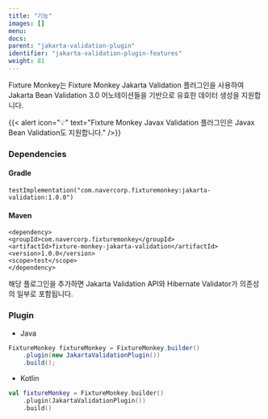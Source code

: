 ```yaml
---
title: "기능"
images: []
menu:
docs:
parent: "jakarta-validation-plugin"
identifier: "jakarta-validation-plugin-features"
weight: 81
---
```


Fixture Monkey는 Fixture Monkey Jakarta Validation 플러그인을 사용하여 Jakarta Bean Validation 3.0 어노테이션들을 기반으로 유효한 데이터 생성을 지원합니다.

{{< alert icon="💡" text="Fixture Monkey Javax Validation 플러그인은 Javax Bean Validation도 지원합니다." />}}

### Dependencies
#### Gradle
```
testImplementation("com.navercorp.fixturemonkey:jakarta-validation:1.0.0")
```
#### Maven
```
<dependency>
<groupId>com.navercorp.fixturemonkey</groupId>
<artifactId>fixture-monkey-jakarta-validation</artifactId>
<version>1.0.0</version>
<scope>test</scope>
</dependency>
```
해당 플로그인을 추가하면 Jakarta Validation API와 Hibernate Validator가 의존성의 일부로 포함됩니다.

### Plugin
- Java
```Java
FixtureMonkey fixtureMonkey = FixtureMonkey.builder()
    .plugin(new JakartaValidationPlugin())
    .build();
```

- Kotlin
```Kotlin
val fixtureMonkey = FixtureMonkey.builder()
    .plugin(JakartaValidationPlugin())
    .build()
```
